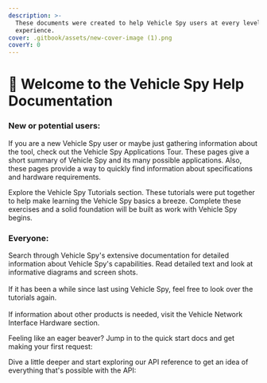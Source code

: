 ```yaml
---
description: >-
  These documents were created to help Vehicle Spy users at every level of
  experience.
cover: .gitbook/assets/new-cover-image (1).png
coverY: 0
---
```


# 🚗 Welcome to the Vehicle Spy Help Documentation

### New or potential users:

If you are a new Vehicle Spy user or maybe just gathering information about the tool, check out the Vehicle Spy Applications Tour. These pages give a short summary of Vehicle Spy and its many possible applications. Also, these pages provide a way to quickly find information about specifications and hardware requirements.&#x20;

Explore the Vehicle Spy Tutorials section. These tutorials were put together to help make learning the Vehicle Spy basics a breeze. Complete these exercises and a solid foundation will be built as work with Vehicle Spy begins.

### Everyone:

Search through Vehicle Spy's extensive documentation for detailed information about Vehicle Spy's capabilities. Read detailed text and look at informative diagrams and screen shots.\
\
If it has been a while since last using Vehicle Spy, feel free to look over the tutorials again.\
\
If information about other products is needed, visit the Vehicle Network Interface Hardware section.&#x20;

Feeling like an eager beaver? Jump in to the quick start docs and get making your first request:

Dive a little deeper and start exploring our API reference to get an idea of everything that's possible with the API:
